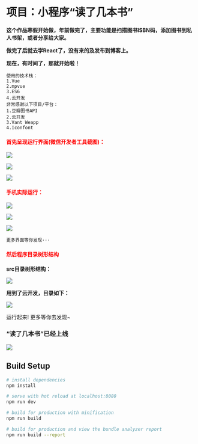 # 项目：小程序“读了几本书”

**这个作品寒假开始做，年前做完了，主要功能是扫描图书ISBN码，添加图书到私人书架，或者分享给大家。**

**做完了后就去学React了，没有来的及发布到博客上。**

**现在，有时间了，那就开始啦！**

```
使用的技术栈：
1.Vue
2.mpvue
3.ES6
4.云开发
非常感谢以下项目/平台：
1.豆瓣图书API
2.云开发
3.Vant Weapp
4.Iconfont
```

#### <font color=red>首先呈现运行界面(微信开发者工具截图)：</font>

![](https://ws1.sinaimg.cn/large/8660d1bbly1g1cgh0g4fjj20dw0j2q5s.jpg)



![](https://ws1.sinaimg.cn/large/8660d1bbly1g1cgh2d9h7j20dw0j2q41.jpg)



![](https://ws1.sinaimg.cn/large/8660d1bbly1g1cgh4elkaj20dw0j2wf6.jpg)

#### <font color=red>手机实际运行：</font>

![](https://ws1.sinaimg.cn/large/8660d1bbly1g1chojms63j20u01hck5a.jpg)



![](https://ws1.sinaimg.cn/large/8660d1bbly1g1chofz8guj20u01hcjxv.jpg)



![](https://ws1.sinaimg.cn/large/8660d1bbly1g1chodm59kj20u01hcq5s.jpg)

`更多界面等你发现···`



#### <font color=red>然后程序目录树形结构</font>

**src目录树形结构：**

![](https://ws1.sinaimg.cn/large/8660d1bbly1g1cgnoeu16j203m042gld.jpg)



**用到了云开发，目录如下：**

![](https://ws1.sinaimg.cn/large/8660d1bbly1g1cgrt4ha6j208204fwef.jpg)



运行起来! 更多等你去发现~

### 

### “读了几本书”已经上线

![](https://ws1.sinaimg.cn/large/8660d1bbly1g1cham92tjj2076076js9.jpg)



## Build Setup

``` bash
# install dependencies
npm install

# serve with hot reload at localhost:8080
npm run dev

# build for production with minification
npm run build

# build for production and view the bundle analyzer report
npm run build --report
```
